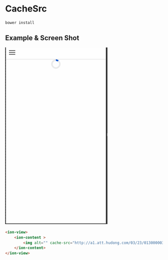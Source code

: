 # CacheSrc

```shell
bower install 
```


## Example & Screen Shot

![](./img/cache.gif)

```html
<ion-view>
    <ion-content >
        <img alt="" cache-src="http://a1.att.hudong.com/03/23/01300000332400125809239727476.jpg"/>
    </ion-content>
</ion-view>
```


